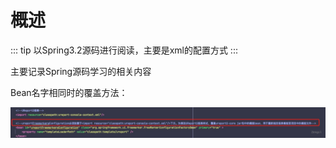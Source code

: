 # 概述

::: tip
以Spring3.2源码进行阅读，主要是xml的配置方式
:::

主要记录Spring源码学习的相关内容

Bean名字相同时的覆盖方法：

![Bean名字相同时的覆盖方法](images/img.png)